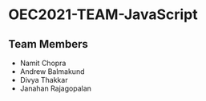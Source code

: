 # OEC2021-TEAM-JavaScript
## Team Members
* Namit Chopra
* Andrew Balmakund 
* Divya Thakkar
* Janahan Rajagopalan